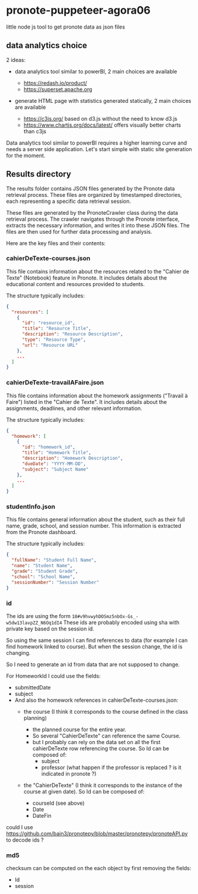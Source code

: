 # pronote-puppeteer-agora06

little node js tool to get pronote data as json files

## data analytics choice

2 ideas:

- data analytics tool similar to powerBI, 2 main choices are available

  - <https://redash.io/product/>
  - <https://superset.apache.org>

- generate HTML page with statistics generated statically, 2 main choices are available

  - <https://c3js.org/> based on d3.js without the need to know d3.js
  - <https://www.chartjs.org/docs/latest/> offers visually better charts than c3js

Data analytics tool similar to powerBI requires a higher learning curve and needs a 
server side application.
Let's start simple with static site generation for the moment.

## Results directory

The results folder contains JSON files generated by the Pronote data retrieval process. These files are organized by timestamped directories, each representing a specific data retrieval session. 

These files are generated by the PronoteCrawler class during the data retrieval process. The crawler navigates through the Pronote interface, extracts the necessary information, and writes it into these JSON files. The files are then used for further 
data processing and analysis.

Here are the key files and their contents:

### cahierDeTexte-courses.json

This file contains information about the resources related to the "Cahier de Texte" (Notebook) feature in Pronote. It includes details about the educational content and resources provided to students.

The structure typically includes:

```json
{
  "resources": [
    {
      "id": "resource_id",
      "title": "Resource Title",
      "description": "Resource Description",
      "type": "Resource Type",
      "url": "Resource URL"
    },
    ...
  ]
}
```

### cahierDeTexte-travailAFaire.json

This file contains information about the homework assignments ("Travail à Faire") listed in the "Cahier de Texte". It includes details about the assignments, deadlines, and other relevant information.

The structure typically includes:

```json
{
  "homework": [
    {
      "id": "homework_id",
      "title": "Homework Title",
      "description": "Homework Description",
      "dueDate": "YYYY-MM-DD",
      "subject": "Subject Name"
    },
    ...
  ]
}
```

### studentInfo.json

This file contains general information about the student, such as their full name, grade, school, and session number. This information is extracted from the Pronote dashboard.

The structure typically includes:

```json
{
  "fullName": "Student Full Name",
  "name": "Student Name",
  "grade": "Student Grade",
  "school": "School Name",
  "sessionNumber": "Session Number"
}
```

### id

The ids are using the form `18#v9hvwyhDOSmz5nbOx-Gs_-w5dw13lavpZZ_N6Oq1dI4`
These ids are probably encoded using sha with private key based on the session id.

So using the same session I can find references to data (for example I can find
homework linked to course). But when the session change, the id is changing.

So I need to generate an id from data that are not supposed to change.

For HomeworkId I could use the fields:

- submittedDate
- subject
- And also the homework references in cahierDeTexte-courses.json:
  - the course (I think it corresponds to the course defined in the class planning)
    - the planned course for the entire year.
    - So several "CahierDeTexte" can reference the same Course.
    - but I probably can rely on the data set on all the first cahierDeTexte row referencing the
      course. So Id can be composed of:
      - subject
      - professor (what happen if the professor is replaced ? is it indicated in pronote ?)

  - the "CahierDeTexte" (I think it corresponds to the instance of the course at given
    date). So Id can be composed of:
    - courseId (see above)
    - Date
    - DateFin

could I use <https://github.com/bain3/pronotepy/blob/master/pronotepy/pronoteAPI.py> to decode ids ?

### md5

checksum can be computed on the each object by first removing the fields:

- Id
- session
